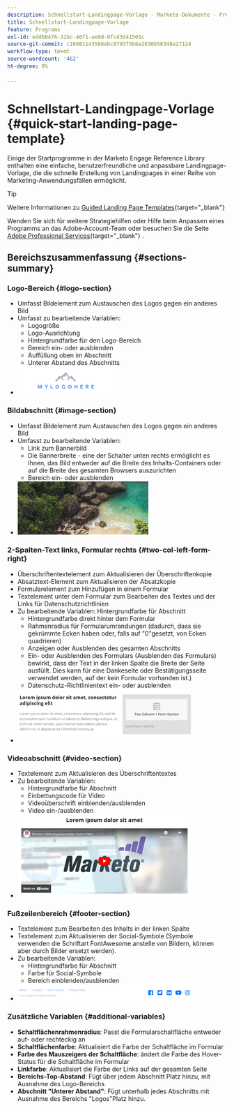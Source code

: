 ```yaml
---
description: Schnellstart-Landingpage-Vorlage - Marketo-Dokumente - Produktdokumentation
title: Schnellstart-Landingpage-Vorlage
feature: Programs
exl-id: edd60476-31bc-40f1-ae9d-9fcd3d41501c
source-git-commit: c16081143588ebc0793f5b6e2630b58348e27124
workflow-type: tm+mt
source-wordcount: '462'
ht-degree: 0%

---
```


# Schnellstart-Landingpage-Vorlage {#quick-start-landing-page-template}

Einige der Startprogramme in der Marketo Engage Reference Library enthalten eine einfache, benutzerfreundliche und anpassbare Landingpage-Vorlage, die die schnelle Erstellung von Landingpages in einer Reihe von Marketing-Anwendungsfällen ermöglicht.

>[!TIP]
>
>Weitere Informationen zu [Guided Landing Page Templates](/help/marketo/product-docs/demand-generation/landing-pages/landing-page-templates/create-a-guided-landing-page-template.md){target="_blank"}

Wenden Sie sich für weitere Strategiehilfen oder Hilfe beim Anpassen eines Programms an das Adobe-Account-Team oder besuchen Sie die Seite [Adobe Professional Services](https://business.adobe.com/customers/consulting-services/main.html){target="_blank"} .

## Bereichszusammenfassung {#sections-summary}

### Logo-Bereich {#logo-section}

* Umfasst Bildelement zum Austauschen des Logos gegen ein anderes Bild
* Umfasst zu bearbeitende Variablen:
   * Logogröße
   * Logo-Ausrichtung
   * Hintergrundfarbe für den Logo-Bereich
   * Bereich ein- oder ausblenden
   * Auffüllung oben im Abschnitt
   * Unterer Abstand des Abschnitts
* ![](assets/quick-start-landing-page-template-1.png)

### Bildabschnitt {#image-section}

* Umfasst Bildelement zum Austauschen des Logos gegen ein anderes Bild
* Umfasst zu bearbeitende Variablen:
   * Link zum Bannerbild
   * Die Bannerbreite - eine der Schalter unten rechts ermöglicht es Ihnen, das Bild entweder auf die Breite des Inhalts-Containers oder auf die Breite des gesamten Browsers auszurichten
   * Bereich ein- oder ausblenden
* ![](assets/quick-start-landing-page-template-2.png)

### 2-Spalten-Text links, Formular rechts {#two-col-left-form-right}

* Überschriftentextelement zum Aktualisieren der Überschriftenkopie
* Absatztext-Element zum Aktualisieren der Absatzkopie
* Formularelement zum Hinzufügen in einem Formular
* Textelement unter dem Formular zum Bearbeiten des Textes und der Links für Datenschutzrichtlinien
* Zu bearbeitende Variablen:
Hintergrundfarbe für Abschnitt
   * Hintergrundfarbe direkt hinter dem Formular
   * Rahmenradius für Formularumrandungen (dadurch, dass sie gekrümmte Ecken haben oder, falls auf &quot;0&quot;gesetzt, von Ecken quadrieren)
   * Anzeigen oder Ausblenden des gesamten Abschnitts
   * Ein- oder Ausblenden des Formulars (Ausblenden des Formulars) bewirkt, dass der Text in der linken Spalte die Breite der Seite ausfüllt. Dies kann für eine Dankeseite oder Bestätigungsseite verwendet werden, auf der kein Formular vorhanden ist.)
   * Datenschutz-Richtlinientext ein- oder ausblenden
* ![](assets/quick-start-landing-page-template-3.png)

### Videoabschnitt {#video-section}

* Textelement zum Aktualisieren des Überschriftentextes
* Zu bearbeitende Variablen:
   * Hintergrundfarbe für Abschnitt
   * Einbettungscode für Video
   * Videoüberschrift einblenden/ausblenden
   * Video ein-/ausblenden
* ![](assets/quick-start-landing-page-template-4.png)

### Fußzeilenbereich {#footer-section}

* Textelement zum Bearbeiten des Inhalts in der linken Spalte
* Textelement zum Aktualisieren der Social-Symbole (Symbole verwenden die Schriftart FontAwesome anstelle von Bildern, können aber durch Bilder ersetzt werden).
* Zu bearbeitende Variablen:
   * Hintergrundfarbe für Abschnitt
   * Farbe für Social-Symbole
   * Bereich einblenden/ausblenden
* ![](assets/quick-start-landing-page-template-5.png)

### Zusätzliche Variablen {#additional-variables}

* **Schaltflächenrahmenradius**: Passt die Formularschaltfläche entweder auf- oder rechteckig an
* **Schaltflächenfarbe**: Aktualisiert die Farbe der Schaltfläche im Formular
* **Farbe des Mauszeigers der Schaltfläche**: ändert die Farbe des Hover-Status für die Schaltfläche im Formular
* **Linkfarbe**: Aktualisiert die Farbe der Links auf der gesamten Seite
* **Bereichs-Top-Abstand**: Fügt über jedem Abschnitt Platz hinzu, mit Ausnahme des Logo-Bereichs
* **Abschnitt &quot;Unterer Abstand&quot;**: Fügt unterhalb jedes Abschnitts mit Ausnahme des Bereichs &quot;Logos&quot;Platz hinzu.
